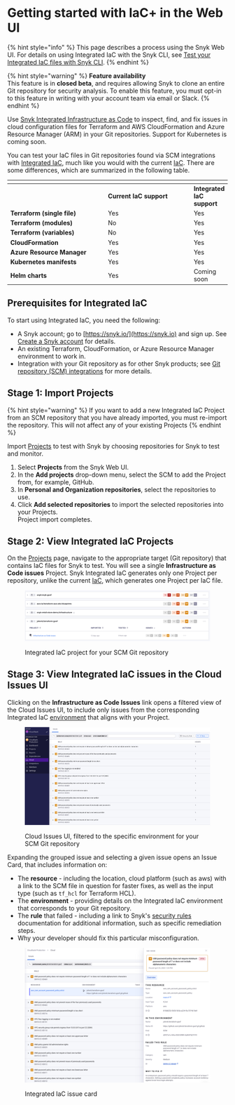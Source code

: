 # Getting started with IaC+ in the Web UI

{% hint style="info" %}
This page describes a process using the Snyk Web UI. For details on using Integrated IaC with the Snyk CLI, see [Test your Integrated IaC files with Snyk CLI](test-your-integrated-iac+-with-the-snyk-cli.md).
{% endhint %}

{% hint style="warning" %}
**Feature availability**\
This feature is in **closed beta**, and requires allowing Snyk to clone an entire Git repository for security analysis. To enable this feature, you must opt-in to this feature in writing with your account team via email or Slack.
{% endhint %}

Use [Snyk Integrated Infrastructure as Code](broken-reference) to inspect, find, and fix issues in cloud configuration files for Terraform and AWS CloudFormation and Azure Resource Manager (ARM) in your Git repositories. Support for Kubernetes is coming soon.

You can test your IaC files in Git repositories found via SCM integrations with [Integrated IaC](broken-reference), much like you would with the current [IaC](../snyk-infrastructure-as-code/). There are some differences, which are summarized in the following table.

<table data-header-hidden><thead><tr><th width="271"></th><th width="261.3333333333333"></th><th></th></tr></thead><tbody><tr><td></td><td><strong>Current IaC support</strong></td><td><strong>Integrated IaC support</strong></td></tr><tr><td><strong>Terraform (single file)</strong></td><td>Yes</td><td>Yes</td></tr><tr><td><strong>Terraform (modules)</strong></td><td>No</td><td>Yes</td></tr><tr><td><strong>Terraform (variables)</strong></td><td>No</td><td>Yes</td></tr><tr><td><strong>CloudFormation</strong></td><td>Yes</td><td>Yes</td></tr><tr><td><strong>Azure Resource Manager</strong></td><td>Yes</td><td>Yes</td></tr><tr><td><strong>Kubernetes manifests</strong></td><td>Yes</td><td>Yes</td></tr><tr><td><strong>Helm charts</strong></td><td>Yes</td><td>Coming soon</td></tr></tbody></table>

## Prerequisites for Integrated IaC

To start using Integrated IaC, you need the following:

* A Snyk account; go to [https://snyk.io/](https://snyk.io) and sign up. See [Create a Snyk account](../../getting-started/quickstart/create-a-snyk-account/) for details.
* An existing Terraform, CloudFormation, or Azure Resource Manager environment to work in.
* Integration with your Git repository as for other Snyk products; see [Git repository (SCM) integrations](../../integrations/git-repository-scm-integrations/) for more details.

## Stage 1: Import Projects

{% hint style="warning" %}
If you want to add a new Integrated IaC Project from an SCM repository that you have already imported, you must re-import the repository. This will not affect any of your existing Projects
{% endhint %}

Import [Projects](../../manage-issues/introduction-to-snyk-projects/) to test with Snyk by choosing repositories for Snyk to test and monitor.

1. Select **Projects** from the Snyk Web UI.
2. In the **Add projects** drop-down menu, select the SCM to add the Project from, for example, GitHub.
3. In **Personal and Organization repositories**, select the repositories to use.
4. Click **Add selected repositories** to import the selected repositories into your Projects.\
   Project import completes.

## Stage 2: View Integrated IaC Projects

On the [Projects](../../manage-issues/introduction-to-snyk-projects/) page, navigate to the appropriate target (Git repository) that contains IaC files for Snyk to test. You will see a single **Infrastructure as Code issues** Project. Snyk Integrated IaC generates only one Project per repository, unlike the current [IaC](../snyk-infrastructure-as-code/), which generates one Project per IaC file.

<figure><img src="../../.gitbook/assets/Screenshot 2023-05-07 at 3.57.30 PM.png" alt="Integrated IaC project for your SCM Git repository"><figcaption><p>Integrated IaC project for your SCM Git repository</p></figcaption></figure>

## Stage 3: View Integrated IaC issues in the Cloud Issues UI

Clicking on the **Infrastructure as Code Issues** link opens a filtered view of the Cloud Issues UI, to include only issues from the corresponding Integrated IaC [environment](key-concepts-in-iac+.md#environments) that aligns with your Project.

<figure><img src="../../.gitbook/assets/Screenshot 2023-05-07 at 4.04.13 PM.png" alt="Cloud Issues UI, filtered to the specific environment for your SCM Git repository"><figcaption><p>Cloud Issues UI, filtered to the specific environment for your SCM Git repository</p></figcaption></figure>

Expanding the grouped issue and selecting a given issue opens an Issue Card, that includes information on:

* The **resource** - including the location, cloud platform (such as aws) with a link to the SCM file in question for faster fixes, as well as the input type (such as `tf_hcl` for Terraform HCL).
* The **environment** - providing details on the Integrated IaC environment that corresponds to your Git repository.
* The **rule** that failed - including a link to Snyk's [security rules](https://security.snyk.io/rules/cloud/) documentation for additional information, such as specific remediation steps.
* Why your developer should fix this particular misconfiguration.

<figure><img src="../../.gitbook/assets/Screenshot 2023-05-07 at 4.09.40 PM.png" alt="Integrated IaC issue card"><figcaption><p>Integrated IaC issue card</p></figcaption></figure>
